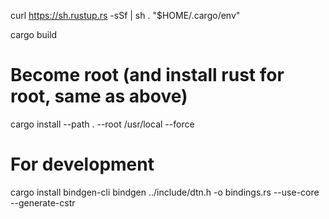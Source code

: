 curl https://sh.rustup.rs -sSf | sh
. "$HOME/.cargo/env"

cargo build

# Become root (and install rust for root, same as above)
cargo install --path . --root /usr/local --force



# For development
cargo install bindgen-cli
bindgen ../include/dtn.h -o bindings.rs --use-core  --generate-cstr
